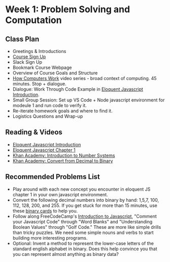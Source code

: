# Week 1: Problem Solving and Computation

## Class Plan
* Greetings &amp; Introductions 
* [Course Sign Up](https://kimberlyharris504722.typeform.com/to/fs36Q4)
* Slack Sign Up
* Bookmark Course Webpage
* Overview of Course Goals and Structure
* [How Computers Work](https://www.youtube.com/watch?v=OAx_6-wdslM&list=PLzdnOPI1iJNcsRwJhvksEo1tJqjIqWbN-) video series - broad context of computing. 45 minutes. Stop + dialogue.
* Dialogue: Work Through Code Example in [Eloquent Javascript Introduction](https://eloquentjavascript.net/00_intro.html).
* Small Group Session: Set up VS Code + Node javascript environment for modeule 1 and run code to verify it. 
* Re-iterate homework goals and where to find it. 
* Logistics Questions and Wrap-up

## Reading & Videos
* [Eloquent Javascript Introduction](http://eloquentjavascript.net/00_intro.html)
* [Eloquent Javascript Chapter 1](http://eloquentjavascript.net/01_values.html)
* [Khan Academy: Introduction to Number Systems](https://www.khanacademy.org/math/algebra-home/alg-intro-to-algebra/algebra-alternate-number-bases/v/number-systems-introduction)
* [Khan Academy: Convert from Decimal to Binary](https://www.khanacademy.org/math/algebra-home/alg-intro-to-algebra/algebra-alternate-number-bases/v/decimal-to-binary)

## Recommended Problems List
* Play around with each new concept you encounter in eloquent JS chapter 1 in your own javascript environment.
* Convert the following decimal numbers into binary by hand: 1,5,7, 100, 112, 128, 200, and 255. If you get stuck for more than 15 minutes, use these [binary cards](http://csfieldguide.org.nz/en/interactives/binary-cards/index.html) to help you.
* Follow along FreeCodeCamp's [Introduction to Javascript](https://learn.freecodecamp.org/javascript-algorithms-and-data-structures/basic-javascript), "Comment your Javascript Code" through "Word Blanks" and "Understanding Boolean Values" through "Golf Code." These are more like simple drills than tricky puzzles. We need some simple nouns and verbs to start building more interesting programs.
* Optional: Invent a method to represent the lower-case letters of the standard english alphabet in binary. Does this help convince you that you can represent almost anything as binary data?
